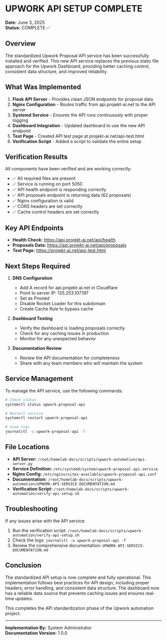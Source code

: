# UPWORK API SETUP COMPLETE

**Date:** June 3, 2025  
**Status:** COMPLETE ✅

## Overview

The standardized Upwork Proposal API service has been successfully installed and verified. This new API service replaces the previous static file approach for the Upwork Dashboard, providing better caching control, consistent data structure, and improved reliability.

## What Was Implemented

1. **Flask API Server** - Provides clean JSON endpoints for proposal data
2. **Nginx Configuration** - Routes traffic from api.projekt-ai.net to the API server
3. **Systemd Service** - Ensures the API runs continuously with proper logging
4. **Dashboard Integration** - Updated dashboard to use the new API endpoint
5. **Test Page** - Created API test page at projekt-ai.net/api-test.html
6. **Verification Script** - Added a script to validate the entire setup

## Verification Results

All components have been verified and are working correctly:

- ✅ All required files are present
- ✅ Service is running on port 5050
- ✅ API health endpoint is responding correctly
- ✅ API proposals endpoint is returning data (62 proposals)
- ✅ Nginx configuration is valid
- ✅ CORS headers are set correctly
- ✅ Cache control headers are set correctly

## Key API Endpoints

- **Health Check:** https://api.projekt-ai.net/api/health
- **Proposals Data:** https://api.projekt-ai.net/api/proposals
- **Test Page:** https://projekt-ai.net/api-test.html

## Next Steps Required

1. **DNS Configuration**
   - Add A record for api.projekt-ai.net in Cloudflare
   - Point to server IP: 125.253.107.197
   - Set as Proxied
   - Disable Rocket Loader for this subdomain
   - Create Cache Rule to bypass cache

2. **Dashboard Testing**
   - Verify the dashboard is loading proposals correctly
   - Check for any caching issues in production
   - Monitor for any unexpected behavior

3. **Documentation Review**
   - Review the API documentation for completeness
   - Share with any team members who will maintain the system

## Service Management

To manage the API service, use the following commands:

```bash
# Check status
systemctl status upwork-proposal-api

# Restart service
systemctl restart upwork-proposal-api

# View logs
journalctl -u upwork-proposal-api -f
```

## File Locations

- **API Server:** `/root/homelab-docs/scripts/upwork-automation/api-server.py`
- **Service Definition:** `/etc/systemd/system/upwork-proposal-api.service`
- **Nginx Config:** `/etc/nginx/sites-available/upwork-proposal-api.conf`
- **Documentation:** `/root/homelab-docs/scripts/upwork-automation/UPWORK-API-SERVICE-DOCUMENTATION.md`
- **Verification Script:** `/root/homelab-docs/scripts/upwork-automation/verify-api-setup.sh`

## Troubleshooting

If any issues arise with the API service:

1. Run the verification script: `/root/homelab-docs/scripts/upwork-automation/verify-api-setup.sh`
2. Check the logs: `journalctl -u upwork-proposal-api -f`
3. Review the comprehensive documentation: `UPWORK-API-SERVICE-DOCUMENTATION.md`

## Conclusion

The standardized API setup is now complete and fully operational. This implementation follows best practices for API design, including proper headers, error handling, and consistent data structure. The dashboard now has a reliable data source that prevents caching issues and ensures real-time updates.

This completes the API standardization phase of the Upwork automation project.

---

**Implementation By:** System Administrator  
**Documentation Version:** 1.0.0 